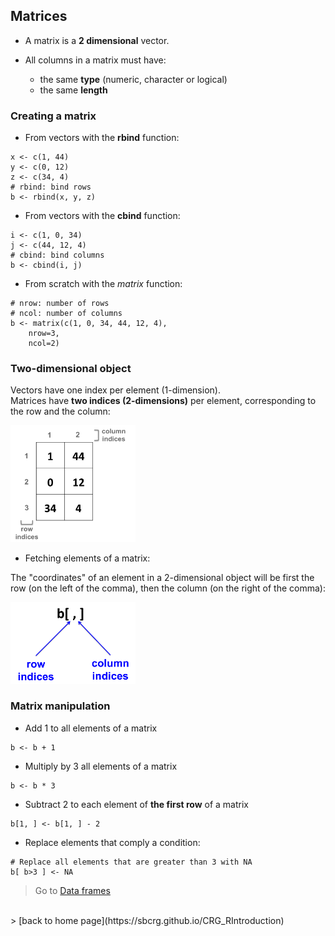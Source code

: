 <h2>Matrices</h2>

* A matrix is a **2 dimensional** vector.

* All columns in a matrix must have:
	+ the same **type** (numeric, character or logical)
	+ the same **length**

<h3>Creating a matrix</h3>

* From vectors with the **rbind** function:

```{r}
x <- c(1, 44)
y <- c(0, 12)
z <- c(34, 4)
# rbind: bind rows
b <- rbind(x, y, z)
```

* From vectors with the **cbind** function:

```{r}
i <- c(1, 0, 34)
j <- c(44, 12, 4)
# cbind: bind columns
b <- cbind(i, j)
```

* From scratch with the *matrix* function:

```{r}
# nrow: number of rows
# ncol: number of columns
b <- matrix(c(1, 0, 34, 44, 12, 4), 
	nrow=3,
	ncol=2)
```

<h3>Two-dimensional object</h3>

Vectors have one index per element (1-dimension).<br>
Matrices have **two indices (2-dimensions)** per element, corresponding to the row and the column:

<img src="images/matrix_indices.png" alt="rstudio logo" width="200"/>

* Fetching elements of a matrix:

The "coordinates" of an element in a 2-dimensional object will be first the row (on the left of the comma), then the column (on the right of the comma):

<img src="images/matrix_rc.png" alt="rstudio logo" width="200"/>

<h3>Matrix manipulation</h3>

* Add 1 to all elements of a matrix

```{r}
b <- b + 1
```

* Multiply by 3 all elements of a matrix

```{r}
b <- b * 3
```

* Subtract 2 to each element of **the first row** of a matrix

```{r}
b[1, ] <- b[1, ] - 2
```

* Replace elements that comply a condition:

```{r}
# Replace all elements that are greater than 3 with NA
b[ b>3 ] <- NA
```

> Go to [Data frames](https://sbcrg.github.io/CRG_RIntroduction/dataframe)
<br>
> [back to home page](https://sbcrg.github.io/CRG_RIntroduction)


